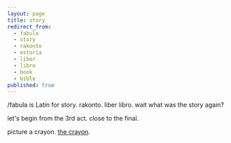 ```yaml
---
layout: page
title: story
redirect_from:
  - fabula
  - story
  - rakonto
  - estoria
  - liber
  - libro
  - book
  - bible
published: true
---
```


/fabula is Latin for story. rakonto. liber libro. wait what was the story again?

let's begin from the 3rd act. close to the final.

picture a crayon. [the crayon](/crayon).
